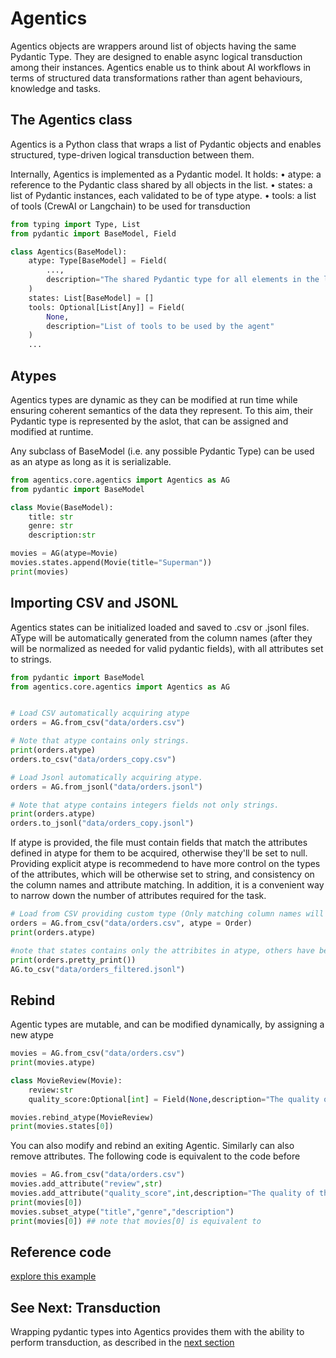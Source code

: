 # Agentics

Agentics objects are wrappers around list of objects having the same Pydantic Type.
They are designed to enable async logical transduction among their instances.
Agentics enable us to think about AI workflows in terms of structured data transformations rather than agent behaviours, knowledge and tasks. 

## The Agentics class
Agentics is a Python class that wraps a list of Pydantic objects and enables structured, type-driven logical transduction between them.

Internally, Agentics is implemented as a Pydantic model. It holds:
	•	atype: a reference to the Pydantic class shared by all objects in the list.
	•	states: a list of Pydantic instances, each validated to be of type atype.
    •	tools: a list of tools (CrewAI or Langchain) to be used for transduction

```python
from typing import Type, List
from pydantic import BaseModel, Field

class Agentics(BaseModel):
    atype: Type[BaseModel] = Field(
        ..., 
        description="The shared Pydantic type for all elements in the list."
    )
    states: List[BaseModel] = []
    tools: Optional[List[Any]] = Field(
        None,
        description="List of tools to be used by the agent"
    )
    ...
```


## Atypes

Agentics types are dynamic as they can be modified at run time while ensuring coherent semantics of the data they represent. To this aim, their Pydantic type is represented by the aslot, that can be assigned and modified at runtime. 

Any subclass of BaseModel (i.e. any possible Pydantic Type) can be used as an atype as long as it is serializable.

```python
from agentics.core.agentics import Agentics as AG
from pydantic import BaseModel

class Movie(BaseModel):
    title: str
    genre: str
    description:str

movies = AG(atype=Movie)
movies.states.append(Movie(title="Superman"))
print(movies)
```

## Importing CSV and JSONL

Agentics states can be initialized loaded and saved to .csv or .jsonl files. AType will be automatically generated from the column names (after they will be normalized as needed for valid pydantic fields), with all attributes set to strings.

```python
from pydantic import BaseModel
from agentics.core.agentics import Agentics as AG


# Load CSV automatically acquiring atype
orders = AG.from_csv("data/orders.csv")

# Note that atype contains only strings.
print(orders.atype)
orders.to_csv("data/orders_copy.csv")

# Load Jsonl automatically acquiring atype. 
orders = AG.from_jsonl("data/orders.jsonl")

# Note that atype contains integers fields not only strings.
print(orders.atype)
orders.to_jsonl("data/orders_copy.jsonl")
```

If atype is provided, the file must contain fields that match the attributes defined in atype for them to be acquired, otherwise they'll be set to null. Providing explicit atype is recommedend to have more control on the types of the attributes, which will be otherwise set to string, and consistency on the column names and attribute matching. In addition, it is a convenient way to narrow down the number of attributes required for the task.



```python
# Load from CSV providing custom type (Only matching column names will be inferred)
orders = AG.from_csv("data/orders.csv", atype = Order)
print(orders.atype)

#note that states contains only the attribites in atype, others have been filtered out
print(orders.pretty_print())
AG.to_csv("data/orders_filtered.jsonl")
```

## Rebind

Agentic types are mutable, and can be modified dynamically, by assigning a new atype

```python
movies = AG.from_csv("data/orders.csv")
print(movies.atype)

class MovieReview(Movie):
    review:str
    quality_score:Optional[int] = Field(None,description="The quality of the movies in a scale 0 to 10")

movies.rebind_atype(MovieReview)
print(movies.states[0])

```

You can also modify and rebind an exiting Agentic. Similarly can also remove attributes. The following code is equivalent to the code before

```python
movies = AG.from_csv("data/orders.csv")
movies.add_attribute("review",str)
movies.add_attribute("quality_score",int,description="The quality of the movies in a scale 0 to 10")
print(movies[0])
movies.subset_atype("title","genre","description")
print(movies[0]) ## note that movies[0] is equivalent to 
```


## Reference code

[explore this example](src/agentics/examples/agentics_basics.py)


## See Next: Transduction
 
Wrapping pydantic types into Agentics provides them with the ability to perform transduction, as described in the [next section](transduction.md)
